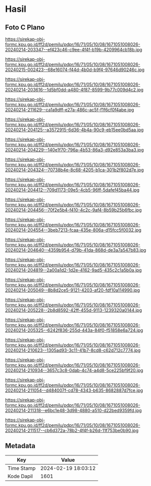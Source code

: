 # Hasil

## Foto C Plano

https://sirekap-obj-formc.kpu.go.id/ff2d/pemilu/pdpr/16/71/05/10/08/1671051008026-20240214-203347--ef423c46-c9ee-4f4f-b19b-4209964cb18b.jpg

https://sirekap-obj-formc.kpu.go.id/ff2d/pemilu/pdpr/16/71/05/10/08/1671051008026-20240215-002423--68e16074-f44d-4b0d-b9f4-97646d90246c.jpg

https://sirekap-obj-formc.kpu.go.id/ff2d/pemilu/pdpr/16/71/05/10/08/1671051008026-20240214-203616--1d5bf0dd-a480-4f87-8599-9b77c009d4c2.jpg

https://sirekap-obj-formc.kpu.go.id/ff2d/pemilu/pdpr/16/71/05/10/08/1671051008026-20240214-211629--ca1a9dff-e27a-486c-ac5f-f1f6cf0f4abe.jpg

https://sirekap-obj-formc.kpu.go.id/ff2d/pemilu/pdpr/16/71/05/10/08/1671051008026-20240214-204125--a3572915-6d36-4b4a-90c9-eb15ee0bd5aa.jpg

https://sirekap-obj-formc.kpu.go.id/ff2d/pemilu/pdpr/16/71/05/10/08/1671051008026-20240214-204229--140e1f70-796a-4b53-86a3-d92e853a3ba3.jpg

https://sirekap-obj-formc.kpu.go.id/ff2d/pemilu/pdpr/16/71/05/10/08/1671051008026-20240214-204324--70738b4e-8c68-4205-b1ca-301b2f802d7e.jpg

https://sirekap-obj-formc.kpu.go.id/ff2d/pemilu/pdpr/16/71/05/10/08/1671051008026-20240214-204412--709d1173-09e5-4cb5-96ff-5dafef45ba44.jpg

https://sirekap-obj-formc.kpu.go.id/ff2d/pemilu/pdpr/16/71/05/10/08/1671051008026-20240214-204456--70f2e5b4-f410-4c2c-9af4-8b59b25b6fbc.jpg

https://sirekap-obj-formc.kpu.go.id/ff2d/pemilu/pdpr/16/71/05/10/08/1671051008026-20240214-204554--3beb7213-fcaa-435e-806a-d15fcc5f0032.jpg

https://sirekap-obj-formc.kpu.go.id/ff2d/pemilu/pdpr/16/71/05/10/08/1671051008026-20240214-204640--4359b954-d79b-41da-868d-de3a7a547b83.jpg

https://sirekap-obj-formc.kpu.go.id/ff2d/pemilu/pdpr/16/71/05/10/08/1671051008026-20240214-204819--2a00a1d2-1d2e-4162-9ad5-435c2c1a5b0a.jpg

https://sirekap-obj-formc.kpu.go.id/ff2d/pemilu/pdpr/16/71/05/10/08/1671051008026-20240214-205049--8b8d2ce5-9121-4203-af20-fdf10a114990.jpg

https://sirekap-obj-formc.kpu.go.id/ff2d/pemilu/pdpr/16/71/05/10/08/1671051008026-20240214-205228--2b8d8592-42ff-455d-9113-1239320a0144.jpg

https://sirekap-obj-formc.kpu.go.id/ff2d/pemilu/pdpr/16/71/05/10/08/1671051008026-20240214-205325--6242f836-255d-443a-84f0-f51858e6a724.jpg

https://sirekap-obj-formc.kpu.go.id/ff2d/pemilu/pdpr/16/71/05/10/08/1671051008026-20240214-210623--1305ad93-3c11-41b7-8cd8-c62d712c7774.jpg

https://sirekap-obj-formc.kpu.go.id/ff2d/pemilu/pdpr/16/71/05/10/08/1671051008026-20240214-210934--3657c3c8-0dab-4c74-a4d8-5ce225bf9f20.jpg

https://sirekap-obj-formc.kpu.go.id/ff2d/pemilu/pdpr/16/71/05/10/08/1671051008026-20240214-211054--d484007f-cd78-4343-b635-8682887d7fce.jpg

https://sirekap-obj-formc.kpu.go.id/ff2d/pemilu/pdpr/16/71/05/10/08/1671051008026-20240214-211318--e6bc1e48-3d98-4880-a510-d22bed9359fd.jpg

https://sirekap-obj-formc.kpu.go.id/ff2d/pemilu/pdpr/16/71/05/10/08/1671051008026-20240214-211517--cb6d372a-78b2-4f4f-b26d-11f753be0b90.jpg


## Metadata

| Key        | Value               |
| ---------- | ------------------- |
| Time Stamp | 2024-02-19 18:03:12 |
| Kode Dapil | 1601                |



